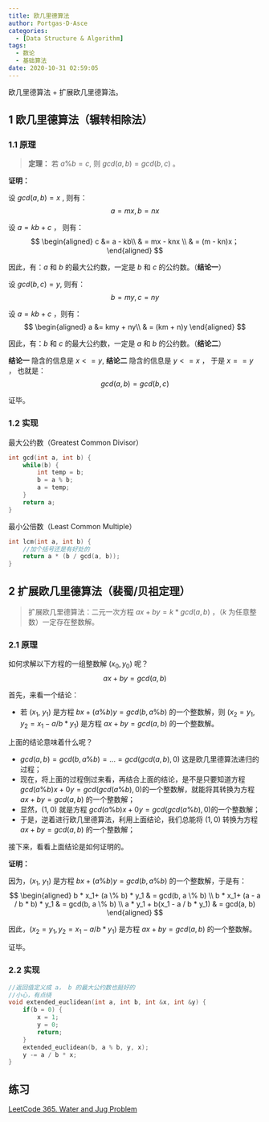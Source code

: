 ```yaml
---
title: 欧几里德算法
author: Portgas·D·Asce
categories:
  - [Data Structure & Algorithm]
tags:
  - 数论
  - 基础算法
date: 2020-10-31 02:59:05
---
```


欧几里德算法 + 扩展欧几里德算法。

<!--more-->

## 1 欧几里德算法（辗转相除法）
### 1.1 原理
> **定理：** 若 $a \% b = c$, 则 $gcd(a, b) = gcd(b, c)$ 。

**证明：**

设 $gcd(a, b) = x$ , 则有：
$$a = mx, b = nx$$

设 $a = kb + c$ ， 则有：
$$
\begin{aligned}
c &= a - kb\\
& = 
mx - knx \\
& = (m - kn)x；
\end{aligned}
$$

因此，有：$a$ 和 $b$ 的最大公约数，一定是 $b$ 和 $c$ 的公约数。（**结论一**）

设 $gcd(b, c) = y$, 则有：
$$b = my, c = ny$$

设 $a = kb + c$ ，则有：
$$
\begin{aligned}
a &= kmy + ny\\
& = 
(km + n)y
\end{aligned}
$$

因此，有：$b$ 和 $c$ 的最大公约数，一定是 $a$ 和 $b$ 的公约数。（**结论二**）

**结论一** 隐含的信息是 $x <= y$, **结论二** 隐含的信息是 $y <= x$ ， 于是 $x == y$ ， 也就是：
$$
gcd(a, b) = gcd(b, c)
$$

证毕。

### 1.2 实现
最大公约数（Greatest Common Divisor）
```cpp
int gcd(int a, int b) {
    while(b) {
        int temp = b;
        b = a % b;
        a = temp;
    }
    return a;
}
```

最小公倍数（Least Common Multiple）
```cpp
int lcm(int a, int b) {
    //加个括号还是有好处的
    return a * (b / gcd(a, b));
}
```
## 2 扩展欧几里德算法（裴蜀/贝祖定理）
> 扩展欧几里德算法：二元一次方程 $ax + by = k * gcd(a, b)$ ，（$k$ 为任意整数）一定存在整数解。

### 2.1 原理
如何求解以下方程的一组整数解 $(x_0, y_0)$ 呢？
$$ax + by = gcd(a, b)$$

首先，来看一个结论：
- 若 $(x_1$, $y_1)$ 是方程 $bx + (a \% b)y = gcd(b, a \% b)$ 的一个整数解，则 $(x_2 = y_1, y_2 = x_1 - a / b * y_1)$ 是方程 $ax + by = gcd(a, b)$ 的一个整数解。

上面的结论意味着什么呢？
- $gcd(a, b) = gcd(b, a \% b) = ... = gcd(gcd(a, b), 0)$ 这是欧几里德算法递归的过程；
- 现在，将上面的过程倒过来看，再结合上面的结论，是不是只要知道方程 $gcd(a \% b)x + 0y = gcd(gcd(a \% b), 0)$的一个整数解，就能将其转换为方程 $ax + by = gcd(a, b)$ 的一个整数解；
- 显然，$(1, 0)$ 就是方程 $gcd(a \% b)x + 0y = gcd(gcd(a \% b), 0)$的一个整数解；
- 于是，逆着进行欧几里德算法，利用上面结论，我们总能将 $(1, 0)$ 转换为方程 $ax + by = gcd(a, b)$ 的一个整数解；

接下来，看看上面结论是如何证明的。

**证明：**

因为，$(x_1$, $y_1)$ 是方程 $bx + (a \% b)y = gcd(b, a \% b)$ 的一个整数解，于是有：
$$
\begin{aligned}
b * x_1+ (a \% b) * y_1 & = gcd(b, a \% b) \\
b * x_1+ (a - a / b * b) * y_1 & = gcd(b, a \% b) \\
a * y_1 + b(x_1 - a / b * y_1) & = gcd(a, b)
\end{aligned}
$$

因此，$(x_2 = y_1, y_2 = x_1 - a / b * y_1)$ 是方程 $ax + by = gcd(a, b)$ 的一个整数解。

证毕。

### 2.2 实现
```cpp
//返回值定义成 a， b 的最大公约数也挺好的
//小心，有点绕
void extended_euclidean(int a, int b, int &x, int &y) {
    if(b = 0) {
        x = 1;
        y = 0;
        return;
    }
    extended_euclidean(b, a % b, y, x);
    y -= a / b * x;
}
```

## 练习
[LeetCode 365. Water and Jug Problem](https://leetcode.com/problems/water-and-jug-problem/submissions/)